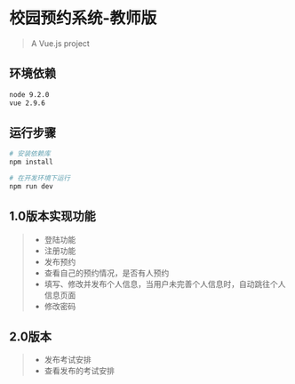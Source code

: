 # 校园预约系统-教师版

> A Vue.js project

## 环境依赖
```bash
node 9.2.0
vue 2.9.6
```
## 运行步骤

``` bash
# 安装依赖库
npm install

# 在开发环境下运行
npm run dev
```

## 1.0版本实现功能

> * 登陆功能
> * 注册功能
> * 发布预约
> * 查看自己的预约情况，是否有人预约
> * 填写、修改并发布个人信息，当用户未完善个人信息时，自动跳往个人信息页面
> * 修改密码

## 2.0版本

> * 发布考试安排
> * 查看发布的考试安排
